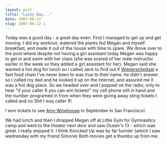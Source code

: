 ```yaml
---
layout: post
title: "Lucky Day..."
date: 2007-06-22
slug: 2007-06-22-1
---
```


Today was a good day - a great day even.  First I managed to get up and get moving.  I did my workout, watered the plants fed Megan and myself breakfast, and made it out of the house with time to spare.  We drove over to the pool where despite not having a girl assistant today Megan was happy to get in and swim with her class (she was scared of her male instructor earlier in the week so they added a girl assistant for her).  Megan said she wanted a hot dog for lunch so I called Jack to find out if  [Wienerschnitzel](http://www.wienerschnitzel.com/)  a fast food chain I&apos;ve never been to was true to their name.  he didn&apos;t answer so I called my dad and he looked it up on the internet, and assured me it was a hot dog place.  So we headed over and I popped on the radio, only to hear &quot;if your caller 9 you can win tickets!&quot;  my cell phone still in hand and the number programed in from when they were giving away sting tickets I called and no Shit I was caller 9!

I won tickets to see  [Amy Winehouse](http://www.livenation.com/event/getEvent/eventId/287978)  in September in San Francisco!.

We had lunch and then I dropped Megan off at Little Gym for Gymnastics camp and went to the theater next door and saw Ocean&apos;s 13 - which was great.  I really enjoyed it.  I think Knocked Up was by far funnier (which I saw wednesday with my friend Simone)   Both movies get a thumbs up from me.



